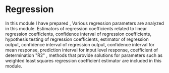 # Regression
 In this module I have prepared , Various regression parameters are analyzed in this module. Estimators of regression coefficients related to linear regression coefficients, confidence interval of regression coefficients, hypothesis testing of regression coefficients, estimator of regression output, confidence interval of regression output, confidence interval for mean response, prediction interval for input level response, coefficient of determination "R2" , methods that provide solutions for parameters such as weighted least squares regression coefficient estimator are included in this module.
